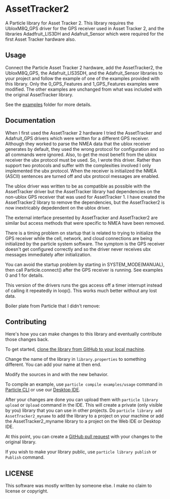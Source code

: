 # AssetTracker2

A Particle library for Asset Tracker 2. This library requires the UbloxM8Q_GPS 
driver for the GPS receiver used in Asset Tracker 2, and the libraries
Adadfruit_LIS3DH and Adafruit_Sensor which were required for the first Asset
Tracker hardware also.


## Usage

Connect the Particle Asset Tracker 2 hardware, add the AssetTracker2,
the UbloxM8Q_GPS, the Adafruit_LIS3SDH, and the Adafruit_Sensor libraries
to your project and follow the example of one of the examples provided with
this library. 
Only the 0_GPS_Features and 1_GPS_Features examples were modified. The other
examples are unchanged from what was included with the original AssetTracker
library.


See the [examples](examples) folder for more details.

## Documentation

When I first used the AssetTracker 2 hardware I tried the AssetTracker
and Adafruit_GPS drivers which were written for a different GPS receiver.
Although they worked to parse the NMEA data that the ublox receiver
generates by default, they used the wrong protocol for configuration and
so all commands were ignored.
Also, to get the most benefit from the ublox receiver the ubx protocol must
be used. So, I wrote this driver.
Rather than support two protocols and suffer with the complexities involved
I only implemented the ubx protocol. When the receiver is initialized
the NMEA (ASCII) sentences are turned off and ubx protocol messages are
enabled.

The ublox driver was written to be as compatible as possible with the
AssetTracker driver but the AssetTracker library had dependencies on the 
non-ublox GPS receiver that was used for AssetTracker 1.
I have created the AssetTracker2 library to remove the dependencies, but
the AssetTracker2 is now inextricably depedendent on the ublox driver.

The external interface presented by AssetTracker and AssetTracker2 are 
similar but access methods that were specific to NMEA have been removed.
 
There is a timing problem on startup that is related to trying to initialize
the GPS receiver while the cell, network, and cloud connections are being
initialized by the particle system software. The symptom is the GPS
receiver doesn't get configured correctly and so the driver never 
receives ubx messages immediately after initialization. 

You can avoid the startup problem by starting in SYSTEM_MODE(MANUAL),
then call Particle.connect() after the GPS receiver is running. See
examples 0 and 1 for details.

This version of the drivers runs the gps access off a timer interrupt 
instead of calling it repeatedly in loop(). This works much better without 
any lost data.

Boiler plate from Particle that I didn't remove:
## Contributing

Here's how you can make changes to this library and eventually contribute those changes back.

To get started, [clone the library from GitHub to your local machine](https://help.github.com/articles/cloning-a-repository/).

Change the name of the library in `library.properties` to something different. You can add your name at then end.

Modify the sources in <src> and <examples> with the new behavior.

To compile an example, use `particle compile examples/usage` command in [Particle CLI](https://docs.particle.io/guide/tools-and-features/cli#update-your-device-remotely) or use our [Desktop IDE](https://docs.particle.io/guide/tools-and-features/dev/#compiling-code).

After your changes are done you can upload them with `particle library upload` or `Upload` command in the IDE. This will create a private (only visible by you) library that you can use in other projects. Do `particle library add AssetTracker2_myname` to add the library to a project on your machine or add the AssetTracker2_myname library to a project on the Web IDE or Desktop IDE.

At this point, you can create a [GitHub pull request](https://help.github.com/articles/about-pull-requests/) with your changes to the original library. 

If you wish to make your library public, use `particle library publish` or `Publish` command.

## LICENSE
This software was mostly written by someone else. I make no claim to license
or copyright.
